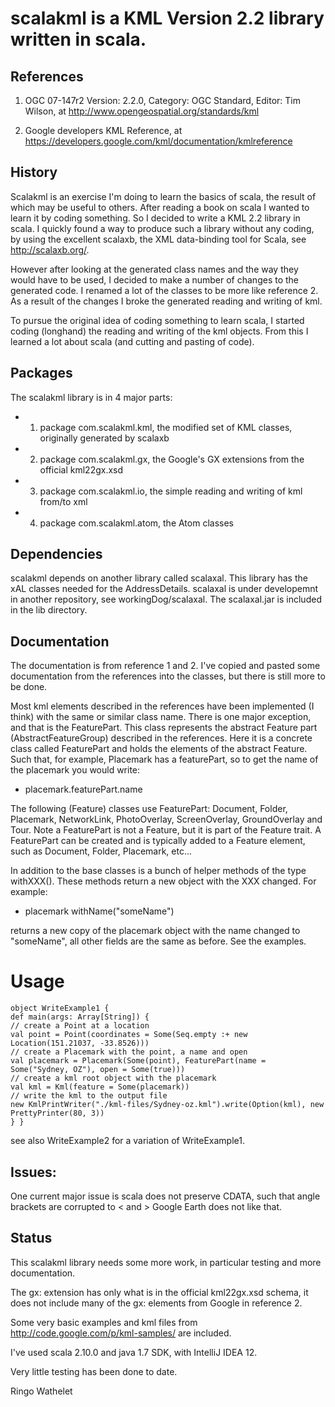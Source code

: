 # scalakml is a KML Version 2.2 library written in scala.

## References
 
1) OGC 07-147r2 Version: 2.2.0, Category: OGC Standard, Editor: Tim Wilson, at http://www.opengeospatial.org/standards/kml

2) Google developers KML Reference, at https://developers.google.com/kml/documentation/kmlreference

## History

Scalakml is an exercise I'm doing to learn the basics of scala, the result of which may be useful to others.
After reading a book on scala I wanted to learn it by coding something. So I decided to write 
a KML 2.2 library in scala. I quickly found a way to produce such a library without any coding, 
by using the excellent scalaxb, the XML data-binding tool for Scala, see http://scalaxb.org/. 

However after looking at the generated class names and the way they would have to be used,
I decided to make a number of changes to the generated code.
I renamed a lot of the classes to be more like reference 2. 
As a result of the changes I broke the generated reading and writing of kml. 

To pursue the original idea of coding something to learn scala, I started coding (longhand) the reading and writing of the kml objects.
From this I learned a lot about scala (and cutting and pasting of code).

## Packages

The scalakml library is in 4 major parts:
- 1) package com.scalakml.kml, the modified set of KML classes, originally generated by scalaxb
- 2) package com.scalakml.gx, the Google's GX extensions from the official kml22gx.xsd 
- 3) package com.scalakml.io, the simple reading and writing of kml from/to xml
- 4) package com.scalakml.atom, the Atom classes

## Dependencies

scalakml depends on another library called scalaxal. This library has the xAL classes 
needed for the AddressDetails. scalaxal is under developemnt in 
another repository, see workingDog/scalaxal. The scalaxal.jar is included in the lib directory.

## Documentation

The documentation is from reference 1 and 2.
I've copied and pasted some documentation from the references into the classes, 
but there is still more to be done. 

Most kml elements described in the references have been implemented (I think) with the same or similar class name. 
There is one major exception, and that is the FeaturePart. 
This class represents the abstract Feature part (AbstractFeatureGroup) described in the references.
Here it is a concrete class called FeaturePart and holds the elements of the abstract Feature.
Such that, for example, Placemark has a featurePart, so to get the name of the placemark 
you would write:   
- placemark.featurePart.name

The following (Feature) classes use FeaturePart: 
Document, Folder, Placemark, NetworkLink, PhotoOverlay, ScreenOverlay, GroundOverlay and Tour.
Note a FeaturePart is not a Feature, but it is part of the Feature trait. A FeaturePart can be created and is typically added to a 
Feature element, such as Document, Folder, Placemark, etc...

In addition to the base classes is a bunch of helper methods of the type withXXX(). 
These methods return a new object with the XXX changed. For example:
- placemark withName("someName")

returns a new copy of the placemark object with the name changed to "someName",
all other fields are the same as before. See the examples.

# Usage

    object WriteExample1 {
    def main(args: Array[String]) {
    // create a Point at a location
    val point = Point(coordinates = Some(Seq.empty :+ new Location(151.21037, -33.8526)))
    // create a Placemark with the point, a name and open
    val placemark = Placemark(Some(point), FeaturePart(name = Some("Sydney, OZ"), open = Some(true)))
    // create a kml root object with the placemark
    val kml = Kml(feature = Some(placemark))
    // write the kml to the output file
    new KmlPrintWriter("./kml-files/Sydney-oz.kml").write(Option(kml), new PrettyPrinter(80, 3))
    } }

see also WriteExample2 for a variation of WriteExample1.

## Issues:
  One current major issue is scala does not preserve CDATA, 
  such that angle brackets are corrupted to &lt; and &gt;
  Google Earth does not like that.

## Status

This scalakml library needs some more work, in particular testing and more documentation.  

The gx: extension has only what is in the official kml22gx.xsd schema,
it does not include many of the gx: elements from Google in reference 2.

Some very basic examples and kml files from http://code.google.com/p/kml-samples/ are included. 

I've used scala 2.10.0 and java 1.7 SDK, with IntelliJ IDEA 12.

Very little testing has been done to date.


Ringo Wathelet
